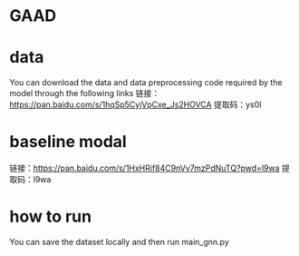 # GAAD


# data
You can download the data and data preprocessing code required by the model through the following links
链接：https://pan.baidu.com/s/1hqSp5CyjVpCxe_Js2HOVCA 
提取码：ys0l 

# baseline modal
链接：https://pan.baidu.com/s/1HxHRif84C9nVv7mzPdNuTQ?pwd=l9wa 
提取码：l9wa 

# how to run
You can save the dataset locally and then run main_gnn.py
